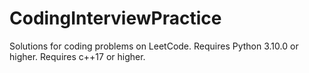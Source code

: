 # CodingInterviewPractice
Solutions for coding problems on LeetCode.
Requires Python 3.10.0 or higher.
Requires c++17 or higher.
